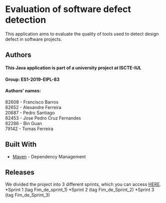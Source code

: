 # Evaluation of software defect detection
This application aims to evaluate the quality of tools used to detect design defect in software projects.  



## Authors

#### This Java application is part of a university project at ISCTE-IUL
#### Group: ES1-2019-EIPL-83
#### Authors' names:
82608 - Francisco Barros  
82652 - Alexandre Ferreira    
20687 - Pedro Santiago  
82453 - Jose Pedro Cruz Fernandes   
82286 - Bin Guan  
79142 - Tomas Ferreira  


## Built With
* [Maven](https://maven.apache.org/) - Dependency Management


## Releases
We divided the project into 3 different sprints, which you can access [HERE](https://github.com/fabsa-iscteiul/ES1-2019-EIPL-83/releases).
*Sprint 1 (tag Fim_de_sprint_1)
*Sprint 2 (tag Fim_de_Sprint_2)
*Sprint 3 (tag Fim_de_Sprint_3)


